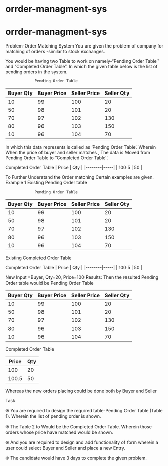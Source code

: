 # orrder-managment-sys

# orrder-managment-sys

Problem-Order Matching System
You are given the problem of company for matching of orders -similar to stock exchanges.

You would be having two Table to work on namely-“Pending Order Table’’ and “Completed
Order Table”.
In which the given table below is the list of pending orders in the system.


                 Pending Order Table

| Buyer Qty | Buyer Price | Seller Price | Seller Qty |
|-----------|-------------|--------------|------------|
| 10        | 99          | 100          | 20         |
| 50        | 98          | 101          | 20         |
| 70        | 97          | 102          | 130        |
| 80        | 96          | 103          | 150        |
| 10        | 96          | 104          | 70         |

In which this data represents is called as ‘Pending Order Table’. Wherein When the price of
buyer and seller matches , The data is Moved from Pending Order Table to “Completed Order
Table’’.

Completed Order Table
| Price  | Qty |
|--------|-----|
| 100.5  | 50  |



To Further Understand the Order matching Certain examples are given.
Example 1
Existing Pending Order table

                 Pending Order Table

| Buyer Qty | Buyer Price | Seller Price | Seller Qty |
|-----------|-------------|--------------|------------|
| 10        | 99          | 100          | 20         |
| 50        | 98          | 101          | 20         |
| 70        | 97          | 102          | 130        |
| 80        | 96          | 103          | 150        |
| 10        | 96          | 104          | 70         |


Existing Completed Order Table

Completed Order Table
| Price  | Qty |
|--------|-----|
| 100.5  | 50  |


New Input =Buyer, Qty=20, Price=100
Results:
Then the resulted Pending Order table would be
               Pending Order Table

| Buyer Qty | Buyer Price | Seller Price | Seller Qty |
|-----------|-------------|--------------|------------|
| 10        | 99          | 100          | 20         |
| 50        | 98          | 101          | 20         |
| 70        | 97          | 102          | 130        |
| 80        | 96          | 103          | 150        |
| 10        | 96          | 104          | 70         |

Completed Order Table

| Price | Qty |
|-------|-----|
| 100   | 20  |
| 100.5 | 50  |

  
Whereas the new orders placing could be done both by Buyer and Seller

Task

֎ You are required to design the required table-Pending Order Table (Table 1). Wherein
the list of pending order is shown.

֎ The Table 2 to Would be the Completed Order Table. Wherein those orders whose price
have matched would be shown.

֎ And you are required to design and add functionality of form wherein a user could select
Buyer and Seller and place a new Entry.

֎ The candidate would have 3 days to complete the given problem.

